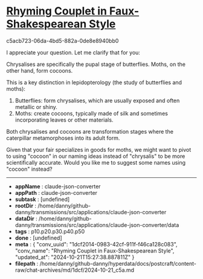 # [Rhyming Couplet in Faux-Shakespearean Style](https://claude.ai/chat/1dcf2014-0983-42cf-911f-f46ca128c083)

c5acb723-06da-4bd5-882a-0de8e8940bb0

 I appreciate your question. Let me clarify that for you:

Chrysalises are specifically the pupal stage of butterflies. Moths, on the other hand, form cocoons. 

This is a key distinction in lepidopterology (the study of butterflies and moths):

1. Butterflies: form chrysalises, which are usually exposed and often metallic or shiny.
2. Moths: create cocoons, typically made of silk and sometimes incorporating leaves or other materials.

Both chrysalises and cocoons are transformation stages where the caterpillar metamorphoses into its adult form. 

Given that your fair specializes in goods for moths, we might want to pivot to using "cocoon" in our naming ideas instead of "chrysalis" to be more scientifically accurate. Would you like me to suggest some names using "cocoon" instead?

---

* **appName** : claude-json-converter
* **appPath** : claude-json-converter
* **subtask** : [undefined]
* **rootDir** : /home/danny/github-danny/transmissions/src/applications/claude-json-converter
* **dataDir** : /home/danny/github-danny/transmissions/src/applications/claude-json-converter/data
* **tags** : p10.p20.p30.p40.p50
* **done** : [undefined]
* **meta** : {
  "conv_uuid": "1dcf2014-0983-42cf-911f-f46ca128c083",
  "conv_name": "Rhyming Couplet in Faux-Shakespearean Style",
  "updated_at": "2024-10-21T15:27:38.887811Z"
}
* **filepath** : /home/danny/github-danny/hyperdata/docs/postcraft/content-raw/chat-archives/md/1dcf/2024-10-21_c5a.md